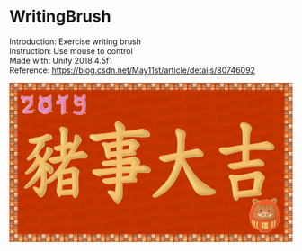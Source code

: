 # WritingBrush
Introduction: Exercise writing brush  
Instruction: Use mouse to control  
Made with: Unity 2018.4.5f1  
Reference: https://blog.csdn.net/May11st/article/details/80746092   

![](Assets/Scenes/pigYear%201.png)
